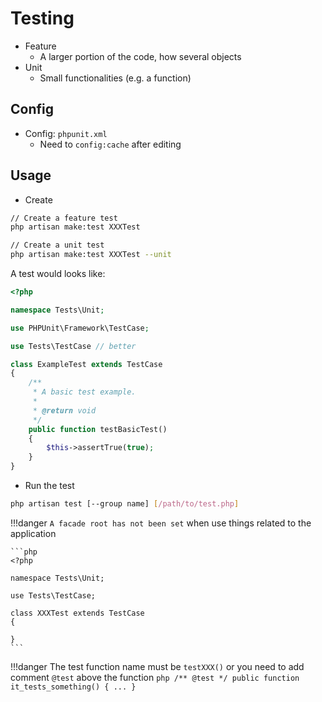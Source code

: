 # Testing

- Feature
	- A larger portion of the code, how several objects
- Unit
	- Small functionalities (e.g. a function)

## Config

- Config: `phpunit.xml`
	- Need to `config:cache` after editing

## Usage

- Create

```bash
// Create a feature test
php artisan make:test XXXTest

// Create a unit test
php artisan make:test XXXTest --unit
```

A test would looks like:

```php linenums="1"
<?php

namespace Tests\Unit;

use PHPUnit\Framework\TestCase;

use Tests\TestCase // better

class ExampleTest extends TestCase
{
    /**
     * A basic test example.
     *
     * @return void
     */
    public function testBasicTest()
    {
        $this->assertTrue(true);
    }
}
```

- Run the test

```bash
php artisan test [--group name] [/path/to/test.php]
```

!!!danger
	`A facade root has not been set` when use things related to the application
	
	```php
	<?php

	namespace Tests\Unit;
	
	use Tests\TestCase;

	class XXXTest extends TestCase
	{

	}
	```

!!!danger
	The test function name must be `testXXX()` or you need to add comment `@test` above the function
	```php
	/** @test */
	public function it_tests_something()
	{
	  ...
	}
	```

